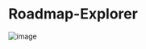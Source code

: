 # Roadmap-Explorer
![image](https://github.com/user-attachments/assets/7f04f1c8-0b97-4b4c-a004-9cb9f6e655e6)
